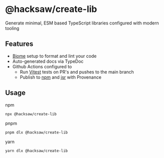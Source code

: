 # @hacksaw/create-lib

Generate minimal, ESM based TypeScript libraries configured with modern tooling

## Features

- [Biome](https://biomejs.dev/) setup to format and lint your code
- Auto-generated docs via TypeDoc
- Github Actions configured to 
  - Run [Vitest](https://vitest.dev/) tests on PR's and pushes to the main branch
  - Publish to [npm](https://npmjs.com) and [jsr](https://jsr.io) with Provenance

## Usage

npm
```shell
npx @hacksaw/create-lib
```
pnpm
```shell
pnpm dlx @hacksaw/create-lib
```
yarn
```shell
yarn dlx @hacksaw/create-lib
```

